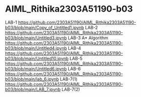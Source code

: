 # AIML_Rithika2303A51190-b03
LAB-1
https://github.com/2303A51190/AIML_Rithika2303A51190-b03/blob/main/Copy_of_Untitled1.ipynb
LAB-2
https://github.com/2303A51190/AIML_Rithika2303A51190-b03/blob/main/Untitled3.ipynb
LAB-3
A* Algorithm
https://github.com/2303A51190/AIML_Rithika2303A51190-b03/blob/main/Untitled4.ipynb
LAB-4
https://github.com/2303A51190/AIML_Rithika2303A51190-b03/blob/main/Untitled10.ipynb
LAB-5
https://github.com/2303A51190/AIML_Rithika2303A51190-b03/blob/main/Untitled6.ipynb
LAB-6
https://github.com/2303A51190/AIML_Rithika2303A51190-b03/blob/main/lab_6.ipynb
LAB-7(1)
https://github.com/2303A51190/AIML_Rithika2303A51190-b03/blob/main/LAB_7.ipynb
LAB-7(2)


